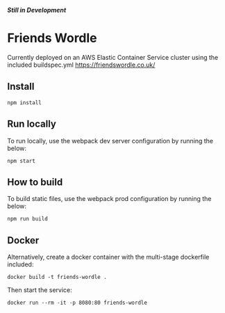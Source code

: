 **_Still in Development_**

# Friends Wordle

Currently deployed on an AWS Elastic Container Service cluster using the included buildspec.yml
https://friendswordle.co.uk/

## Install

```
npm install
```

## Run locally

To run locally, use the webpack dev server configuration by running the below:

```
npm start
```

## How to build

To build static files, use the webpack prod configuration by running the below:

```
npm run build
```

## Docker

Alternatively, create a docker container with the multi-stage dockerfile included:

```
docker build -t friends-wordle .
```

Then start the service:

```
docker run --rm -it -p 8080:80 friends-wordle
```
